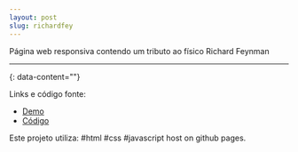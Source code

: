 ```yaml
---
layout: post
slug: richardfey
---
```


Página web responsiva contendo um tributo ao físico Richard Feynman  

---
{: data-content=""}

Links e código fonte:
- [Demo](https://izichtl.github.io/RichardFeynman/)
- [Código](https://github.com/izichtl/RichardFeynman)

Este projeto utiliza: #html #css #javascript host on github pages.



